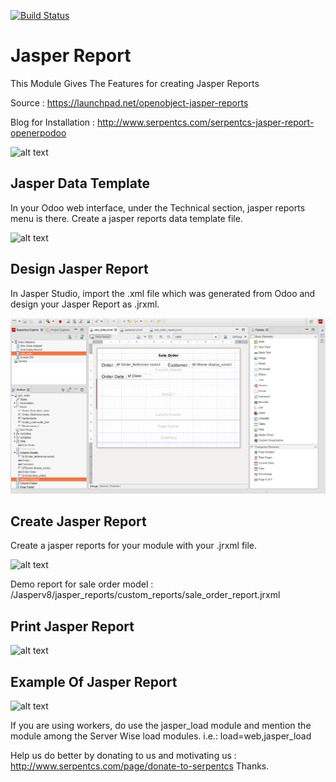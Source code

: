 [![Build Status](https://travis-ci.org/JayVora-SerpentCS/Jasperreports_odoo.svg?branch=11.0)](https://travis-ci.org/JayVora-SerpentCS/Jasperreports_odoo)

# Jasper Report
This Module Gives The Features for creating Jasper Reports

Source : https://launchpad.net/openobject-jasper-reports

Blog for Installation : http://www.serpentcs.com/serpentcs-jasper-report-openerpodoo

![alt text](/jasper_reports/static/description/jasper1.png)

## Jasper Data Template
In your Odoo web interface, under the Technical section, jasper reports menu is there. Create a jasper reports data template file.

![alt text](/jasper_reports/static/description/jasper2.png)

## Design Jasper Report
In Jasper Studio, import the .xml file which was generated from Odoo and design your Jasper Report as .jrxml.

![alt text](/jasper_reports/static/description/jasper5.png)

## Create Jasper Report
Create a jasper reports for your module with your .jrxml file.

![alt text](/jasper_reports/static/description/jasper3.png)

Demo report for sale order model : /Jasperv8/jasper_reports/custom_reports/sale_order_report.jrxml

## Print Jasper Report

![alt text](/jasper_reports/static/description/jasper4.png)

## Example Of Jasper Report

![alt text](/jasper_reports/static/description/jasper.png)







If you are using workers, do use the jasper_load module and mention the module among the Server Wise load modules.
i.e.: load=web,jasper_load

Help us do better by donating to us and motivating us : http://www.serpentcs.com/page/donate-to-serpentcs
Thanks.
